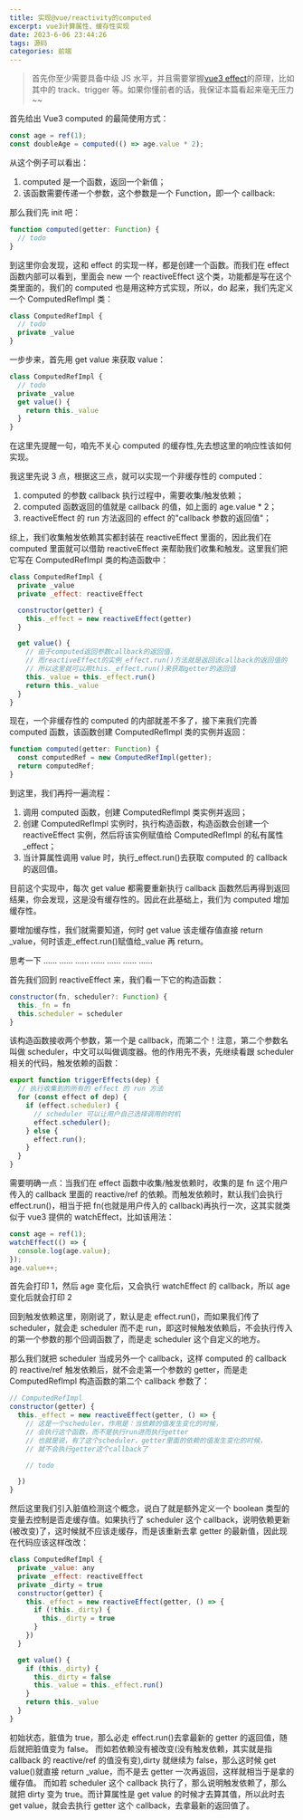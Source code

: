 ```yaml
---
title: 实现@vue/reactivity的computed
excerpt: vue3计算属性、缓存性实现
date: 2023-6-06 23:44:26
tags: 源码
categories: 前端
---
```


> 首先你至少需要具备中级 JS 水平，并且需要掌握[vue3 effect](/2023/02/22/vue3-reactivity_effect/)的原理，比如其中的 track、trigger 等。如果你懂前者的话，我保证本篇看起来毫无压力~~

首先给出 Vue3 computed 的最简使用方式：

```js
const age = ref(1);
const doubleAge = computed(() => age.value * 2);
```

从这个例子可以看出：

1. computed 是一个函数，返回一个新值；
2. 该函数需要传递一个参数，这个参数是一个 Function，即一个 callback:

那么我们先 init 吧：

```js
function computed(getter: Function) {
  // todo
}
```

到这里你会发现，这和 effect 的实现一样，都是创建一个函数。而我们在 effect 函数内部可以看到，里面会 new 一个 reactiveEffect 这个类，功能都是写在这个类里面的，我们的 computed 也是用这种方式实现，所以，do 起来，我们先定义一个 ComputedRefImpl 类：

```js
class ComputedRefImpl {
  // todo
  private _value
}
```

一步步来，首先用 get value 来获取 value：

```js
class ComputedRefImpl {
  // todo
  private _value
  get value() {
    return this._value
  }
}
```

在这里先提醒一句，咱先不关心 computed 的缓存性,先去想这里的响应性该如何实现。

我这里先说 3 点，根据这三点，就可以实现一个非缓存性的 computed：

1. computed 的参数 callback 执行过程中，需要收集/触发依赖；
2. computed 函数返回的值就是 callback 的值，如上面的 age.value \* 2；
3. reactiveEffect 的 run 方法返回的 effect 的"callback 参数的返回值"；

综上，我们收集触发依赖其实都封装在 reactiveEffect 里面的，因此我们在 computed 里面就可以借助 reactiveEffect 来帮助我们收集和触发。这里我们把它写在 ComputedRefImpl 类的构造函数中：

```js
class ComputedRefImpl {
  private _value
  private _effect: reactiveEffect

  constructor(getter) {
    this._effect = new reactiveEffect(getter)
  }

  get value() {
    // 由于computed返回参数callback的返回值，
    // 而reactiveEffect的实例_effect.run()方法就是返回该callback的返回值的
    // 所以这里就可以用this._effect.run()来获取getter的返回值
    this._value = this._effect.run()
    return this._value
  }
}
```

现在，一个非缓存性的 computed 的内部就差不多了，接下来我们完善 computed 函数，该函数创建 ComputedRefImpl 类的实例并返回：

```js
function computed(getter: Function) {
  const computedRef = new ComputedRefImpl(getter);
  return computedRef;
}
```

到这里，我们再捋一遍流程：

1. 调用 computed 函数，创建 ComputedRefImpl 类实例并返回；
2. 创建 ComputedRefImpl 实例时，执行构造函数，构造函数会创建一个 reactiveEffect 实例，然后将该实例赋值给 ComputedRefImpl 的私有属性\_effect；
3. 当计算属性调用 value 时，执行\_effect.run()去获取 computed 的 callback 的返回值。

目前这个实现中，每次 get value 都需要重新执行 callback 函数然后再得到返回结果，你会发现，这是没有缓存性的。因此在此基础上，我们为 computed 增加缓存性。

要增加缓存性，我们就需要知道，何时 get value 该走缓存值直接 return \_value，何时该走\_effect.run()赋值给\_value 再 return。

思考一下
......
......
......
......
......
......
......

首先我们回到 reactiveEffect 来，我们看一下它的构造函数：

```js
constructor(fn, scheduler?: Function) {
  this._fn = fn
  this.scheduler = scheduler
}
```

该构造函数接收两个参数，第一个是 callback，而第二个！注意，第二个参数名叫做 scheduler，中文可以叫做调度器。他的作用先不表，先继续看跟 scheduler 相关的代码，触发依赖的函数：

```js
export function triggerEffects(dep) {
  // 执行收集到的所有的 effect 的 run 方法
  for (const effect of dep) {
    if (effect.scheduler) {
      // scheduler 可以让用户自己选择调用的时机
      effect.scheduler();
    } else {
      effect.run();
    }
  }
}
```

需要明确一点：当我们在 effect 函数中收集/触发依赖时，收集的是 fn 这个用户传入的 callback 里面的 reactive/ref 的依赖。而触发依赖时，默认我们会执行 effect.run()，相当于把 fn(也就是用户传入的 callback)再执行一次，这其实就类似于 vue3 提供的 watchEffect，比如该用法：

```js
const age = ref(1);
watchEffect(() => {
  console.log(age.value);
});
age.value++;
```

首先会打印 1，然后 age 变化后，又会执行 watchEffect 的 callback，所以 age 变化后就会打印 2

回到触发依赖这里，刚刚说了，默认是走 effect.run()，而如果我们传了 scheduler，就会走 scheduler 而不走 run，即这时候触发依赖后，不会执行传入的第一个参数的那个回调函数了，而是走 scheduler 这个自定义的地方。

那么我们就把 scheduler 当成另外一个 callback，这样 computed 的 callback 的 reactive/ref 触发依赖后，就不会走第一个参数的 getter，而是走 ComputedRefImpl 构造函数的第二个 callback 参数了：

```js
// ComputedRefImpl
constructor(getter) {
  this._effect = new reactiveEffect(getter, () => {
    // 这是一个scheduler，作用是：当依赖的值发生变化的时候，
    // 会执行这个函数，而不是执行run进而执行getter
    // 也就是说，有了这个scheduler，getter里面的依赖的值发生变化的时候，
    // 就不会执行getter这个callback了

    // todo

  })
}
```

然后这里我们引入脏值检测这个概念，说白了就是额外定义一个 boolean 类型的变量去控制是否走缓存值。如果执行了 scheduler 这个 callback，说明依赖更新(被改变)了，这时候就不应该走缓存，而是该重新去拿 getter 的最新值，因此现在代码应该这样改改：

```js
class ComputedRefImpl {
  private _value: any
  private _effect: reactiveEffect
  private _dirty = true
  constructor(getter) {
    this._effect = new reactiveEffect(getter, () => {
      if (!this._dirty) {
        this._dirty = true
      }
    })
  }

  get value() {
    if (this._dirty) {
      this._dirty = false
      this._value = this._effect.run()
    }
    return this._value
  }
}
```

初始状态，脏值为 true，那么必走 effect.run()去拿最新的 getter 的返回值，随后就把脏值变为 false。
而如若依赖没有被改变(没有触发依赖，其实就是指 callback 的 reactive/ref 的值没有变),dirty 就继续为 false，那么这时候 get value()就直接 return \_value，而不是去 getter 一次再返回，这样就相当于是拿的缓存值。
而如若 scheduler 这个 callback 执行了，那么说明触发依赖了，那么就把 dirty 变为 true。而计算属性是 get value 的时候才去算其值，所以此时去 get value，就会去执行 getter 这个 callback，去拿最新的返回值了。
